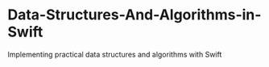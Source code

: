 # Data-Structures-And-Algorithms-in-Swift
Implementing practical data structures and algorithms with Swift 
